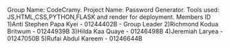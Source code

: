 Group Name: CodeCramy.
Project Name: Password Generator.
Tools used: JS,HTML,CSS,PYTHON,FLASK and render for deployment.
Members                    ID
1)Anti Stephen Papa Kyei - 01244402B  - Group Leader
2)Richmond Kodua Britwum - 01244939B
3)Hilda Kaa Quaye        - 01246498B
4)Jeremiah Laryea        - 01247050B
5)Rufai Abdul Kareem     - 01246644B
